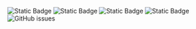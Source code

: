 ![Static Badge](https://img.shields.io/badge/blacklists-61-000000) ![Static Badge](https://img.shields.io/badge/blacklisted-2889745-cc0000) ![Static Badge](https://img.shields.io/badge/whitelisted-2250-00CC00) ![Static Badge](https://img.shields.io/badge/streaming_blacklist-28107-000000) ![GitHub issues](https://img.shields.io/github/issues/fabriziosalmi/blacklists)

